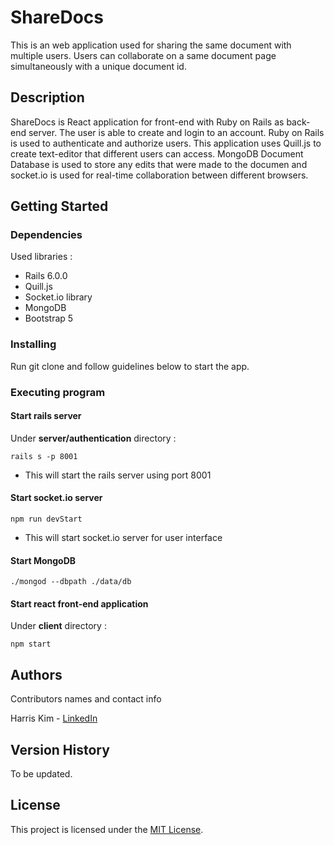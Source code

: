 # ShareDocs

This is an web application used for sharing the same document with multiple users. 
Users can collaborate on a same document page simultaneously with a unique document id.  

## Description

ShareDocs is React application for front-end with Ruby on Rails as back-end server. The user is able to create and login to an account. Ruby on Rails is used to authenticate and authorize users. This application uses Quill.js to create text-editor that different users can access. MongoDB Document Database is used to store any edits that were made to the documen and socket.io is used for real-time collaboration between different browsers.

## Getting Started

### Dependencies

Used libraries :
- Rails 6.0.0
- Quill.js
- Socket.io library
- MongoDB
- Bootstrap 5

### Installing

Run git clone and follow guidelines below to start the app.


### Executing program

#### Start rails server

Under **server/authentication** directory :
```
rails s -p 8001
```
- This will start the rails server using port 8001

#### Start socket.io server
```
npm run devStart
```
- This will start socket.io server for user interface

#### Start MongoDB

```
./mongod --dbpath ./data/db
```

#### Start react front-end application

Under **client** directory :

```
npm start
```

## Authors

Contributors names and contact info

Harris Kim  - [LinkedIn](https://www.linkedin.com/in/harris-kim/)

## Version History

To be updated.

## License

This project is licensed under the [MIT License](https://choosealicense.com/licenses/mit/).
